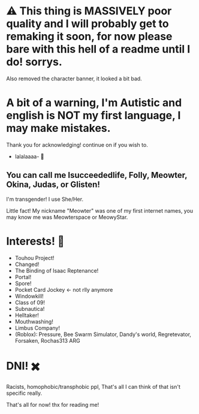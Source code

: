 #  ⚠️ This thing is MASSIVELY poor quality and I will probably get to remaking it soon, for now please bare with this hell of a readme until I do! sorrys.
Also removed the character banner, it looked a bit bad.
# A bit of a warning, I'm Autistic and english is NOT my first language, I may make mistakes.
Thank you for acknowledging! continue on if you wish to.


- lalalaaaa- 💃

## You can call me Isucceededlife, Folly, Meowter, Okina, Judas, or Glisten!
I'm transgender! I use She/Her.

Little fact! My nickname "Meowter" was one of my first internet names, you may know me was Meowterspace or MeowyStar.

# Interests! 📃
- Touhou Project!
- Changed!
- The Binding of Isaac Reptenance!
- Portal!
- Spore!
- Pocket Card Jockey <- not rlly anymore
- Windowkill!
- Class of 09!
- Subnautica!
- Helltaker!
- Mouthwashing!
- Limbus Company!
- (Roblox): Pressure, Bee Swarm Simulator, Dandy's world, Regretevator, Forsaken, Rochas313 ARG

# DNI! ✖️
Racists, homophobic/transphobic ppl, That's all I can think of that isn't specific really.

That's all for now! thx for reading me!
